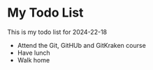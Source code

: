 # My Todo List

This is my todo list for 2024-22-18

- Attend the Git, GitHUb and GitKraken course
- Have lunch
- Walk home

